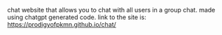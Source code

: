chat website that allows you to chat with all users in a group chat. made using chatgpt generated code. link to the site is:
https://prodigyofpkmn.github.io/chat/
